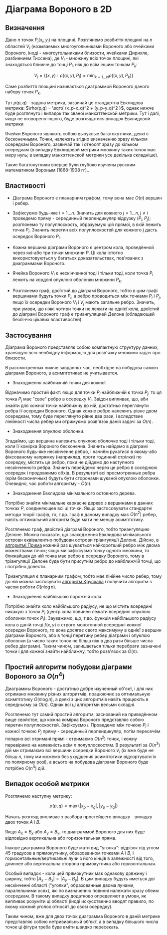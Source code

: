 # Діаграма Вороного в 2D

## Визначення

Дано $n$ точок $P_i(x_i,y_i)$ на площині. Розглянемо розбиття площині на $n$ областей $V_i$ (называемых многоугольниками Вороного або ячейками Вороного, іноді - многоугольниками близости, ячейками Дирихле, разбиением Тиссена), де $V_i$ - множину всіх точок площині, які знаходяться ближче до точці $P_i$, ніж до всім іншим точкам $P_k$:

$$
V_i = \{ (x,y): \rho ((x,y), P_i) = \min_{ k = 1 \ldots N } \rho ((x,y), P_k) \}
$$

Саме розбиття площині називається диаграммой Вороного даного набору точок $P_k$.

Тут $\rho(p,q)$ - задана метрика, зазвичай це стандартна Евклидова метрика: $\rho(p,q) = \sqrt{ (x_p-x_q)^2 + (y_p-y_q)^2 }$, однак нижче буде розглянуто і випадок так званої манхэттенской метрики. Тут і далі, якщо не оговорено іншого, буде розглядатися випадок Евклидовой метрики

Ячейки Вороного являють собою выпуклые багатокутники, деякі є бесконечными. Точки, належать згідно визначенню зразу кільком осередкам Вороного, зазвичай так і относят зразу до кільком осередкам (в випадку Евклидовой метрики множину таких точок має меру нуль; в випадку манхэттенской метрики усе декілька складніше).

Такие багатокутники вперше були глубоко изучены русским математиком Вороным (1868-1908 гг)..

## Властивості

* Діаграма Вороного є планарним графом, тому вона має $O(n)$ вершин і ребер.

* Зафіксуємо будь-яке $i=1 \ldots n$. Значить для кожного $j=1 \ldots n, j \ne i$ проведемо пряму - серединный перпендикуляр відрузку $(P_i,P_j)$; розглянемо ту полуплоскость, образуемую цій прямої, в якій лежить точка $P_i$. Значить перетин всіх полуплоскостей для кожного $j$ дасть осередок Вороного $P_i$.

* Кожна вершина діаграми Вороного є центром кола, проведённой через які-або три точки множини $P$. Ці кола істотно використовуються у багатьох доказательствах, пов'язаних з диаграммами Вороного.

* Ячейка Вороного $V_i$ є нескінченної тоді і тільки тоді, коли точка $P_i$ лежить на кордоні опуклою оболонки множини $P_k$.

* Розглянемо граф, двоїстий до діаграмі Вороного, тобто в цим графі вершинами будуть точки $P_i$, а ребро проводиться між точками $P_i$ і $P_j$, якщо їх осередки Вороного $V_i$ і $V_j$ мають загальне ребро. Значить, при умови, що ніякі чотири точки не лежати на однієї кола, двоїстий до діаграмі Вороного граф є триангуляцией Делоне (обладающей безліччю цікавих властивостей).

## Застосування

Діаграма Вороного представляє собою компактную структуру данних, хранящую всю необхідну інформацію для розв'язку множини задач про близости.

В рассмотренных нижче завданнях час, необхідне на побудова самою діаграми Вороного, в асимптотиках не учитывается.

* Знаходження найближчій точки для кожної.

Відзначимо простий факт: якщо для точки $P_i$ найближчій є точка $P_j$, то ця точка $P_j$ має "своє" ребро в осередку $V_i$. Звідси випливає, що, аби знайти для кожної точки найближчу до ній, достатньо переглянути ребра її осередки Вороного. Однак кожне ребро належить рівне двом осередкам, тому буде переглянуто рівне два рази, і вследствие лінійності числа ребер ми отримуємо розв'язок даній задачі за $O(n)$.

* Знаходження опуклою оболонки.

Згадаймо, що вершина належить опуклою оболочке тоді і тільки тоді, коли її комірка Вороного бесконечна. Значить найдемо в діаграмі Вороного будь-яке нескінченне ребро, і начнём рухатися в якому-або фіксованому напрямку (наприклад, проти годинний стрілки) по осередку, містить це ребро, поки не дійдемо до наступного нескінченного ребра. Значить перейдемо через це ребро в соседнюю осередок і продовжимо обхід. В результаті всі просмотренные ребра (крім бесконечных) будуть бути сторонами шуканої опуклою оболонки. Очевидно, час роботи алгоритму - $O(n)$.

* Знаходження Евклидова мінімального остовного дерева.

Потрібно знайти мінімальне каркасне дерево з вершинами в данних точках $P$, соединяющее всі ці точки. Якщо застосовувати стандартні методи теорії графів, то, т.до. граф в даному випадку має $O(n^2)$ ребер, навіть оптимальний алгоритм буде мати не меншу асимптотику.

Розглянемо граф, двоїстий діаграмі Вороного, тобто триангуляцию Делоне. Можна показати, що знаходження Евклидова мінімального острови еквівалентно побудови острови тріангуляції Делоне. Дійсно, в [алгоритмі Прима](mst_prim) кожний раз шукається найкоротший ребро між двома можествами точок; якщо ми зафіксуємо точку одного множини, то ближайшая до ній точка має ребро в осередку Вороного, тому в тріангуляції Делоне буде бути присутнім ребро до найближчій точці, що і потрібно довести.

Триангуляция є планарним графом, тобто має лінійне число ребер, тому до ній можна застосувати [алгоритм Крускала](mst_kruskal_with_dsu) і получити алгоритм з часом роботи $O(n \log n)$.

* Знаходження найбільшою порожній кола.

Потрібно знайти коло найбільшого радіусу, не що містить всередині никакую з точок $P_i$ (центр кола повинен лежати всередині опуклою оболонки точок $P_i$). Зауважимо, що, т.до. функція найбільшого радіусу кола в даній точці $f(x,y)$ є строго монотонной всередині кожної осередки Вороного, то вона досягає свого максимуму в однієї з вершин діаграми Вороного, або в точці перетину ребер діаграми і опуклою оболонки (а число таких точок не більш ніж в два рази більше числа ребер діаграми). Таким чином, залишається тільки перебрати зазначені точки і для кожної знайти найближчу, тобто розв'язок за $O(n)$.

## Простий алгоритм побудови діаграми Вороного за $O(n^4)$

Диаграммы Вороного - достатньо добре изученный об'єкт, і для них отримано множину різних алгоритмів, працюючих за оптимальную асимптотику $O(n \log n)$, а деякі з цих алгоритмів навіть працюють в середньому за $O(n)$. Однак всі ці алгоритми вельми складні.

Розглянемо тут самий простий алгоритм, заснований на приведённом вище свойстве, що кожна комірка Вороного представляє собою перетин полуплоскостей. Зафіксуємо $i$. Проведемо між точкою $P_i$ і кожної точкою $P_j$ пряму - серединный перпендикуляр, потім пересечём попарно всі отримані прямі - отримаємо $O(n^2)$ точок, і кожну перевіримо на належність всім $n$ полуплоскостям. В результаті за $O(n^3)$ дій ми отримаємо всі вершини осередки Вороного $V_i$ (їх вже буде не більш $n$, тому ми можемо без ухудшения асимптотики відсортувати їх по полярному розі), а всього на побудова діаграми Вороного буде потрібно $O(n^4)$ дій.

## Випадок особой метрики

Розглянемо наступну метрику:

$$
\rho(p,q) = \max (|x_p-x_q|, |y_p-y_q|)
$$

Начать розгляд випливає з разбора простейшего випадку - випадку двох точок $A$ і $B$.

Якщо $A_x=B_x$ або $A_y=B_y$, то диаграммой Вороного для них буде відповідно вертикальна або горизонтальная пряма.

Інакше диаграмма Вороного буде мати вид "уголка": відрізок під углом $45$ градусов в прямокутнику, образованном точками $A$ і $B$, і горизонтальные/вертикальні лучи з його кінців в залежності від того, длиннее або вертикальна сторона прямокутника або горизонтальная.

Особый випадок - коли цей прямокутник має однакову довжину і ширину, тобто $|A_x-B_x| = |A_y-B_y|$. В цим випадку будуть иметься дві нескінченні області ("уголки", образованные двома лучами, паралельними осях), які по визначенню повинні належати зразу обеим осередкам. В такому випадку додатково определяют в умови, як випливає розуміти ці області (іноді искусственно вводят правило, по якому кожний уголок относят до своєї осередку).

Таким чином, вже для двох точок диаграмма Вороного в даній метрике представляє собою нетривиальный об'єкт, а в випадку більшого числа точок ці фігури треба буде вміти швидко пересекать.
